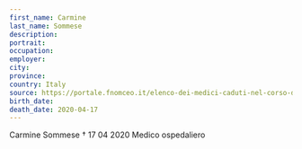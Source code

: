 ```yaml
---
first_name: Carmine
last_name: Sommese
description: 
portrait: 
occupation: 
employer: 
city: 
province: 
country: Italy
source: https://portale.fnomceo.it/elenco-dei-medici-caduti-nel-corso-dellepidemia-di-covid-19/
birth_date: 
death_date: 2020-04-17
---
```


Carmine Sommese † 17 04 2020
Medico ospedaliero